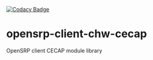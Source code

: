 [![Codacy Badge](https://app.codacy.com/project/badge/Grade/6cb8518f63614957a955ae02af7c63a0)](https://app.codacy.com/gh/Digital-Square-Tanzania/opensrp-client-chw-cecap/dashboard?utm_source=gh&utm_medium=referral&utm_content=&utm_campaign=Badge_grade)

# opensrp-client-chw-cecap
OpenSRP client CECAP module library

